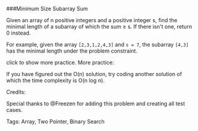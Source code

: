 ###Minimum Size Subarray Sum

Given an array of n positive integers and a positive integer s, find the minimal length of a subarray of which the sum ≥ s. If there isn't one, return 0 instead.

For example, given the array `[2,3,1,2,4,3]` and `s = 7`,
the subarray `[4,3]` has the minimal length under the problem constraint.

click to show more practice.
More practice:

If you have figured out the O(n) solution, try coding another solution of which the time complexity is O(n log n).

Credits:

Special thanks to @Freezen for adding this problem and creating all test cases.

Tags: Array, Two Pointer, Binary Search
